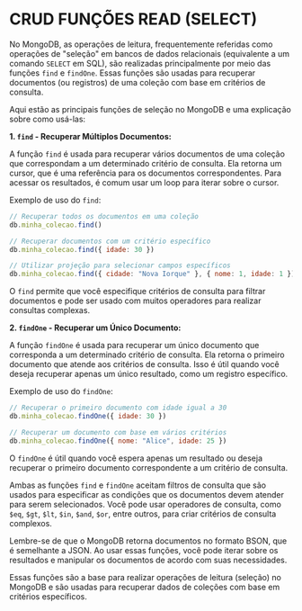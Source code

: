 # CRUD FUNÇÕES READ (SELECT)
No MongoDB, as operações de leitura, frequentemente referidas como operações de "seleção" em bancos de dados relacionais (equivalente a um comando `SELECT` em SQL), são realizadas principalmente por meio das funções `find` e `findOne`. Essas funções são usadas para recuperar documentos (ou registros) de uma coleção com base em critérios de consulta.

Aqui estão as principais funções de seleção no MongoDB e uma explicação sobre como usá-las:

**1. `find` - Recuperar Múltiplos Documentos:**

A função `find` é usada para recuperar vários documentos de uma coleção que correspondam a um determinado critério de consulta. Ela retorna um cursor, que é uma referência para os documentos correspondentes. Para acessar os resultados, é comum usar um loop para iterar sobre o cursor.

Exemplo de uso do `find`:

```javascript
// Recuperar todos os documentos em uma coleção
db.minha_colecao.find()

// Recuperar documentos com um critério específico
db.minha_colecao.find({ idade: 30 })

// Utilizar projeção para selecionar campos específicos
db.minha_colecao.find({ cidade: "Nova Iorque" }, { nome: 1, idade: 1 })
```

O `find` permite que você especifique critérios de consulta para filtrar documentos e pode ser usado com muitos operadores para realizar consultas complexas.

**2. `findOne` - Recuperar um Único Documento:**

A função `findOne` é usada para recuperar um único documento que corresponda a um determinado critério de consulta. Ela retorna o primeiro documento que atende aos critérios de consulta. Isso é útil quando você deseja recuperar apenas um único resultado, como um registro específico.

Exemplo de uso do `findOne`:

```javascript
// Recuperar o primeiro documento com idade igual a 30
db.minha_colecao.findOne({ idade: 30 })

// Recuperar um documento com base em vários critérios
db.minha_colecao.findOne({ nome: "Alice", idade: 25 })
```

O `findOne` é útil quando você espera apenas um resultado ou deseja recuperar o primeiro documento correspondente a um critério de consulta.

Ambas as funções `find` e `findOne` aceitam filtros de consulta que são usados para especificar as condições que os documentos devem atender para serem selecionados. Você pode usar operadores de consulta, como `$eq`, `$gt`, `$lt`, `$in`, `$and`, `$or`, entre outros, para criar critérios de consulta complexos.

Lembre-se de que o MongoDB retorna documentos no formato BSON, que é semelhante a JSON. Ao usar essas funções, você pode iterar sobre os resultados e manipular os documentos de acordo com suas necessidades.

Essas funções são a base para realizar operações de leitura (seleção) no MongoDB e são usadas para recuperar dados de coleções com base em critérios específicos.